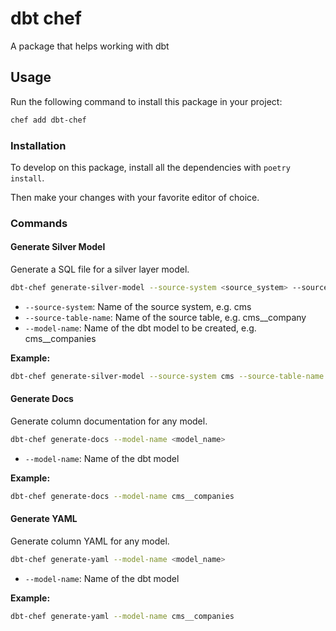 # dbt chef

A package that helps working with dbt

## Usage
Run the following command to install this package in your project:

```bash
chef add dbt-chef
```

### Installation
To develop on this package, install all the dependencies with `poetry install`.

Then make your changes with your favorite editor of choice.

### Commands

#### Generate Silver Model
Generate a SQL file for a silver layer model.

```bash
dbt-chef generate-silver-model --source-system <source_system> --source-table-name <source_table_name> --model-name <model_name>
```

- `--source-system`: Name of the source system, e.g. cms
- `--source-table-name`: Name of the source table, e.g. cms__company
- `--model-name`: Name of the dbt model to be created, e.g. cms__companies

**Example:**

```bash
dbt-chef generate-silver-model --source-system cms --source-table-name cms__company --model-name cms__companies
```

#### Generate Docs
Generate column documentation for any model.

```bash
dbt-chef generate-docs --model-name <model_name>
```

- `--model-name`: Name of the dbt model

**Example:**

```bash
dbt-chef generate-docs --model-name cms__companies
```

#### Generate YAML
Generate column YAML for any model.

```bash
dbt-chef generate-yaml --model-name <model_name>
```

- `--model-name`: Name of the dbt model

**Example:**

```bash
dbt-chef generate-yaml --model-name cms__companies
```

